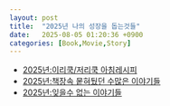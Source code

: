 ```yaml
---
layout: post
title:  "2025년 나의 성장을 돕는것들"
date:   2025-08-05 01:20:36 +0900
categories: [Book,Movie,Story]
---
```


- [2025년:이리쿡/저리쿡 아침레시피](https://hslee77.github.io/wiki/memo/2025-09-06-cook.html)
- [2025년:책장속 뭍혀뒀던 수많은 이야기들](https://hslee77.github.io/wiki/memo/2025-08-16-book.html)
- [2025년:잊을수 없는 이야기들](https://hslee77.github.io/wiki/memo/2025-08-17-insight.html)